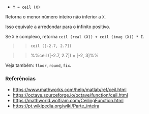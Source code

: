 - `Y = ceil (X)`

Retorna o menor número inteiro não inferior a `X`.

Isso equivale a arredondar para o infinito positivo.

Se `X` é complexo, retorna `ceil (real (X)) + ceil (imag (X)) * I`.

> > `ceil ([-2.7, 2.7])`

> > %%ceil ([-2.7, 2.7]) = [-2, 3]%%

Veja também: `floor`, `round`, `fix`.

### Referências

- https://www.mathworks.com/help/matlab/ref/ceil.html
- https://octave.sourceforge.io/octave/function/ceil.html
- https://mathworld.wolfram.com/CeilingFunction.html
- https://pt.wikipedia.org/wiki/Parte_inteira
